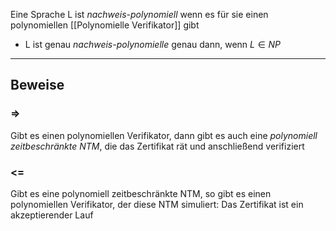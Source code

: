 Eine Sprache L ist *nachweis-polynomiell* wenn es für sie einen polynomiellen [[Polynomielle Verifikator]] gibt
- L ist genau *nachweis-polynomielle* genau dann, wenn $L \in NP$


---
## Beweise
### =>
Gibt es einen polynomiellen Verifikator, dann gibt es auch eine *polynomiell zeitbeschränkte NTM*, die das Zertifikat rät und anschließend verifiziert

### <=
Gibt es eine polynomiell zeitbeschränkte NTM, so gibt es einen polynomiellen Verifikator, der diese NTM simuliert: Das Zertifikat ist ein akzeptierender Lauf
